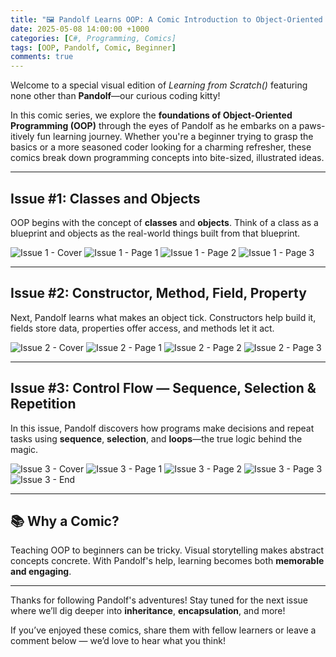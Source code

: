 ```yaml
---
title: "🖼️ Pandolf Learns OOP: A Comic Introduction to Object-Oriented Programming"
date: 2025-05-08 14:00:00 +1000
categories: [C#, Programming, Comics]
tags: [OOP, Pandolf, Comic, Beginner]
comments: true
---
```


Welcome to a special visual edition of *Learning from Scratch()* featuring none other than **Pandolf**—our curious coding kitty!

In this comic series, we explore the **foundations of Object-Oriented Programming (OOP)** through the eyes of Pandolf as he embarks on a paws-itively fun learning journey. Whether you're a beginner trying to grasp the basics or a more seasoned coder looking for a charming refresher, these comics break down programming concepts into bite-sized, illustrated ideas.

---

## Issue #1: Classes and Objects

OOP begins with the concept of **classes** and **objects**. Think of a class as a blueprint and objects as the real-world things built from that blueprint.

![Issue 1 - Cover](../assets/img/comics/1/1.webp)
![Issue 1 - Page 1](../assets/img/comics/1/2.webp)
![Issue 1 - Page 2](../assets/img/comics/1/3.webp)
![Issue 1 - Page 3](../assets/img/comics/1/4.webp)

---

## Issue #2: Constructor, Method, Field, Property

Next, Pandolf learns what makes an object tick. Constructors help build it, fields store data, properties offer access, and methods let it act.

![Issue 2 - Cover](../assets/img/comics/1/5.webp)
![Issue 2 - Page 1](../assets/img/comics/1/6.webp)
![Issue 2 - Page 2](../assets/img/comics/1/7.webp)
![Issue 2 - Page 3](../assets/img/comics/1/8.webp)

---

## Issue #3: Control Flow — Sequence, Selection & Repetition

In this issue, Pandolf discovers how programs make decisions and repeat tasks using **sequence**, **selection**, and **loops**—the true logic behind the magic.

![Issue 3 - Cover](../assets/img/comics/1/9.webp)
![Issue 3 - Page 1](../assets/img/comics/1/10.webp)
![Issue 3 - Page 2](../assets/img/comics/1/11.webp)
![Issue 3 - Page 3](../assets/img/comics/1/12.webp)
![Issue 3 - End](../assets/img/comics/1/13.webp)

---

## 📚 Why a Comic?

Teaching OOP to beginners can be tricky. Visual storytelling makes abstract concepts concrete. With Pandolf's help, learning becomes both **memorable and engaging**.

---

Thanks for following Pandolf's adventures! Stay tuned for the next issue where we’ll dig deeper into **inheritance**, **encapsulation**, and more!

If you’ve enjoyed these comics, share them with fellow learners or leave a comment below — we’d love to hear what you think!

